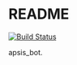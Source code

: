 README
======

[![Build Status](https://travis-ci.org/ikuwow/apsis_bot.svg?branch=master)](https://travis-ci.org/ikuwow/apsis_bot)

apsis_bot.
